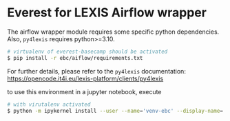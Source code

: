 Everest for LEXIS Airflow wrapper
===============================================

The airflow wrapper module requires some specific python dependencies. Also, `py4lexis` requires python>=3.10. 

```bash
# virtualenv of everest-basecamp should be activated
$ pip install -r ebc/aiflow/requirements.txt
```

For further details, please refer to the `py4lexis` documentation: https://opencode.it4i.eu/lexis-platform/clients/py4lexis

to use this environment in a jupyter notebook, execute
```bash
# with virutalenv activated
$ python -m ipykernel install --user --name='venv-ebc' --display-name='EVEREST basecamp (venv)'
```



